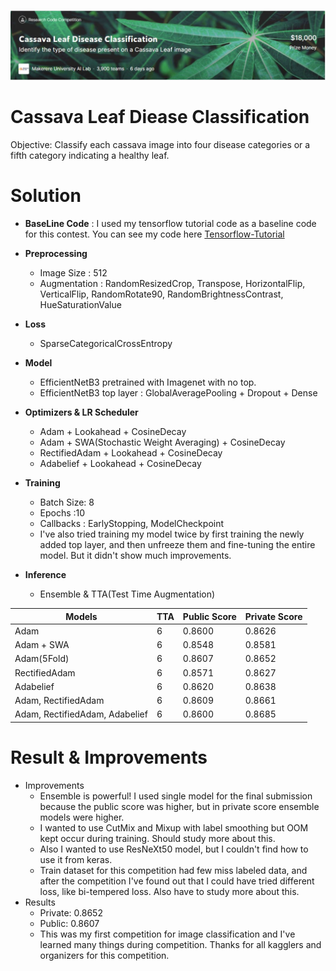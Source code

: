 ![image](image/Cassava_Leaf_Classification.JPG)
# Cassava Leaf Diease Classification
Objective: Classify each cassava image into four disease categories or a fifth category indicating a healthy leaf.

# Solution
 + **BaseLine Code** : I used my tensorflow tutorial code as a baseline code for this contest. You can see my code here [Tensorflow-Tutorial](https://github.com/stuart-park/Intern-Tensorflow_Tutorial)
 +  **Preprocessing**
    + Image Size : 512
    + Augmentation :  RandomResizedCrop, Transpose, HorizontalFlip, VerticalFlip, RandomRotate90, RandomBrightnessContrast, HueSaturationValue
 + **Loss**
    + SparseCategoricalCrossEntropy
 +  **Model**
    + EfficientNetB3 pretrained with Imagenet with no top.
    + EfficientNetB3 top layer : GlobalAveragePooling + Dropout + Dense
 +  **Optimizers & LR Scheduler**
    + Adam + Lookahead + CosineDecay
    + Adam + SWA(Stochastic Weight Averaging) + CosineDecay
    + RectifiedAdam + Lookahead + CosineDecay
    + Adabelief + Lookahead + CosineDecay
+ **Training**
    + Batch Size: 8
    + Epochs :10 
    + Callbacks : EarlyStopping, ModelCheckpoint
    + I've also tried training my model twice by first training the newly added top layer, and then unfreeze them and fine-tuning the entire model. But it didn't show much improvements. 

+ **Inference**
    + Ensemble & TTA(Test Time Augmentation)

| Models | TTA | Public Score | Private Score |
| ------------- | ------------- | ------------- | ------------- |
| Adam | 6  | 0.8600  | 0.8626 |
| Adam + SWA | 6  | 0.8548  | 0.8581 |
| Adam(5Fold)  | 6  | 0.8607   | 0.8652 |
| RectifiedAdam  | 6  | 0.8571  | 0.8627 |
| Adabelief  | 6 | 0.8620  | 0.8638 |
| Adam, RectifiedAdam  | 6 | 0.8609  | 0.8661 |
| Adam, RectifiedAdam, Adabelief  | 6  | 0.8600  | 0.8685 |

# Result & Improvements
+ Improvements
    + Ensemble is powerful! I used single model for the final submission because the public score was higher, but in private score ensemble models were higher.
    + I wanted to use CutMix and Mixup with label smoothing but OOM kept occur during training. Should study more about this.
    + Also I wanted to use ResNeXt50 model, but I couldn't find how to use it from keras.
    + Train dataset for this competition had few miss labeled data, and after the competition I've found out that I could have tried different loss, like bi-tempered loss. Also have to study more about this.
+ Results
    + Private: 0.8652
    + Public: 0.8607
    + This was my first competition for image classification and I've learned many things during competition. Thanks for all kagglers and organizers for this competition.
